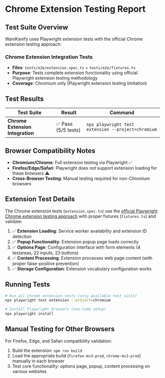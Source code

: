 ﻿# Chrome Extension Testing Report

## Test Suite Overview

WaniKanify uses Playwright extension tests with the official Chrome extension testing approach:

### Chrome Extension Integration Tests  
- **Files**: `tests/e2e/extension.spec.ts` + `tests/e2e/fixtures.ts`
- **Purpose**: Tests complete extension functionality using official Playwright extension testing methodology
- **Coverage**: Chromium only (Playwright extension testing limitation)

## Test Results

| Test Suite | Result | Command |
|------------|--------|---------|
| **Chrome Extension Integration** | ✅ Pass (5/5 tests) | `npx playwright test extension --project=chromium` |

## Browser Compatibility Notes

- **Chromium/Chrome**: Full extension testing via Playwright ✅
- **Firefox/Edge/Safari**: Playwright does not support extension loading for these browsers ⚠️
- **Cross-Browser Testing**: Manual testing required for non-Chromium browsers

## Extension Test Details

The Chrome extension tests (`extension.spec.ts`) use the [official Playwright Chrome extension testing approach](https://playwright.dev/docs/chrome-extensions) with proper fixtures (`fixtures.ts`) and validate:

1. ✅ **Extension Loading**: Service worker availability and extension ID detection
2. ✅ **Popup Functionality**: Extension popup page loads correctly  
3. ✅ **Options Page**: Configuration interface with form elements (4 textareas, 22 inputs, 23 buttons)
4. ✅ **Content Processing**: Extension processes web page content (with proper false-positive prevention)
5. ✅ **Storage Configuration**: Extension vocabulary configuration works

## Running Tests

```bash
# Run all Chrome extension tests (only available test suite)
npx playwright test extension --project=chromium

# Install Playwright browsers (one-time setup)
npx playwright install
```

## Manual Testing for Other Browsers

For Firefox, Edge, and Safari compatibility validation:
1. Build the extension: `npm run build`
2. Load the appropriate build (`firefox-mv3-prod`, `chrome-mv3-prod`) manually in each browser
3. Test core functionality: options page, popup, content processing on various websites
